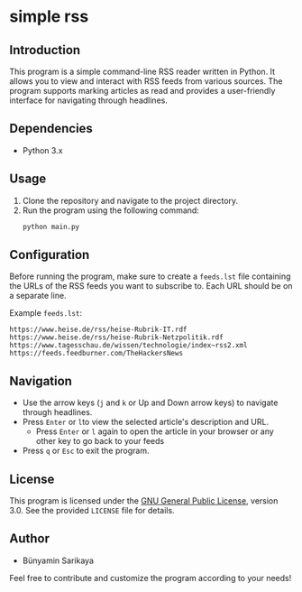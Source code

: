 # simple rss

## Introduction

This program is a simple command-line RSS reader written in Python. It allows you to view and interact with RSS feeds from various sources. The program supports marking articles as read and provides a user-friendly interface for navigating through headlines.

## Dependencies

- Python 3.x

## Usage

1. Clone the repository and navigate to the project directory.
2. Run the program using the following command:
   ```bash
   python main.py
   ```

## Configuration

Before running the program, make sure to create a `feeds.lst` file containing the URLs of the RSS feeds you want to subscribe to. Each URL should be on a separate line.

Example `feeds.lst`:

```
https://www.heise.de/rss/heise-Rubrik-IT.rdf
https://www.heise.de/rss/heise-Rubrik-Netzpolitik.rdf
https://www.tagesschau.de/wissen/technologie/index~rss2.xml
https://feeds.feedburner.com/TheHackersNews
```

## Navigation

- Use the arrow keys (`j` and `k` or Up and Down arrow keys) to navigate through headlines.
- Press `Enter` or `l`to view the selected article's description and URL.
  - Press `Enter` or `l` again to open the article in your browser or any other key to go back to your feeds
- Press `q` or `Esc` to exit the program.

## License

This program is licensed under the [GNU General Public License](https://www.gnu.org/licenses/gpl-3.0.html), version 3.0. See the provided `LICENSE` file for details.

## Author

- Bünyamin Sarikaya

Feel free to contribute and customize the program according to your needs!

